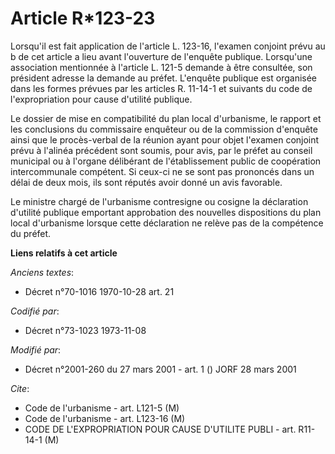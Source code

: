 # Article R*123-23

Lorsqu'il est fait application de l'article L. 123-16, l'examen conjoint prévu au b de cet article a lieu avant l'ouverture
de l'enquête publique. Lorsqu'une association mentionnée à l'article L. 121-5 demande à être consultée, son président adresse
la demande au préfet. L'enquête publique est organisée dans les formes prévues par les articles R. 11-14-1 et suivants du
code de l'expropriation pour cause d'utilité publique.

Le dossier de mise en compatibilité du plan local d'urbanisme, le rapport et les conclusions du commissaire enquêteur ou de
la commission d'enquête ainsi que le procès-verbal de la réunion ayant pour objet l'examen conjoint prévu à l'alinéa
précédent sont soumis, pour avis, par le préfet au conseil municipal ou à l'organe délibérant de l'établissement public de
coopération intercommunale compétent. Si ceux-ci ne se sont pas prononcés dans un délai de deux mois, ils sont réputés avoir
donné un avis favorable.

Le ministre chargé de l'urbanisme contresigne ou cosigne la déclaration d'utilité publique emportant approbation des
nouvelles dispositions du plan local d'urbanisme lorsque cette déclaration ne relève pas de la compétence du préfet.

**Liens relatifs à cet article**

_Anciens textes_:

  - Décret n°70-1016 1970-10-28 art. 21

_Codifié par_:

  - Décret n°73-1023 1973-11-08

_Modifié par_:

  - Décret n°2001-260 du 27 mars 2001 - art. 1 () JORF 28 mars 2001

_Cite_:

  - Code de l'urbanisme - art. L121-5 (M)
  - Code de l'urbanisme - art. L123-16 (M)
  - CODE DE L'EXPROPRIATION POUR CAUSE D'UTILITE PUBLI - art. R11-14-1 (M)
